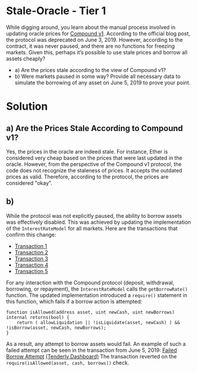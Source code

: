 # Stale-Oracle - Tier 1
While digging around, you learn about the manual process involved in updating oracle prices for [Compound v1](https://etherscan.io/address/0x3fda67f7583380e67ef93072294a7fac882fd7e7). According to the official blog post, the protocol was deprecated on June 3, 2019. However, according to the contract, it was never paused, and there are no functions for freezing markets. Given this, perhaps it’s possible to use stale prices and borrow all assets cheaply?


- a) Are the prices stale according to the view of Compound v1?
- b) Were markets paused in some way? Provide all necessary data to simulate the borrowing of any asset on June 5, 2019 to prove your point.

# Solution

## a) Are the Prices Stale According to Compound v1?

Yes, the prices in the oracle are indeed stale. For instance, Ether is considered very cheap based on the prices that were last updated in the oracle. However, from the perspective of the Compound v1 protocol, the code does not recognize the staleness of prices. It accepts the outdated prices as valid. Therefore, according to the protocol, the prices are considered "okay".

## b)

While the protocol was not explicitly paused, the ability to borrow assets was effectively disabled. This was achieved by updating the implementation of the `InterestRateModel` for all markets. Here are the transactions that confirm this change:
- [Transaction 1](https://etherscan.io/tx/0x9f63b8aa822fd6df5e1f3a031fa14471813e25640a34aa6fa5a6d53adb16d087)
- [Transaction 2](https://etherscan.io/tx/0x90354d104a130e682c3996d24c6807050ba6af18a696123239ccb6d240a7349d)
- [Transaction 3](https://etherscan.io/tx/0x78e95b393dac244f22d73c826450ff72f9eef352ecf25d86f0b4ed52ff1e5987)
- [Transaction 4](https://etherscan.io/tx/0x1bbdeaa35df1aeab4fdf902cec2968c97011e61262ef5f1ddbfb5f796164ac5c)
- [Transaction 5](https://etherscan.io/tx/0xf743521c0dbda437cedf5db123d35c519e582b6e71d3e9dc7edd66c61c275116)

For any interaction with the Compound protocol (deposit, withdrawal, borrowing, or repayment), the `InterestRateModel` calls the `getBorrowRate()` function. The updated implementation introduced a `require()` statement in this function, which fails if a borrow action is attempted:

```solidity
function isAllowed(address asset, uint newCash, uint newBorrows) internal returns(bool) {
    return ( allowLiquidation || !isLiquidate(asset, newCash) ) && !isBorrow(asset, newCash, newBorrows);
}
```

As a result, any attempt to borrow assets would fail. An example of such a failed attempt can be seen in the transaction from June 5, 2019: [Failed Borrow Attempt](https://etherscan.io/tx/0x82855e1f0f9ad1aacd39302a978aa2e86f45075ceb60c0470af89d66f3c4f245) [(Tenderly Dashboard)](https://dashboard.tenderly.co/tx/mainnet/0x82855e1f0f9ad1aacd39302a978aa2e86f45075ceb60c0470af89d66f3c4f245?trace=0.29)
The transaction reverted on the ```require(isAllowed(asset, cash, borrows))``` check.
